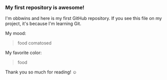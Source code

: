 ### My first repository is awesome!

I'm obbwins and here is my first GitHub repository.
If you see this file on my project, it's because I'm learning Git.

My mood:

> food comatosed

My favorite color:

> food

Thank you so much for reading! ☺